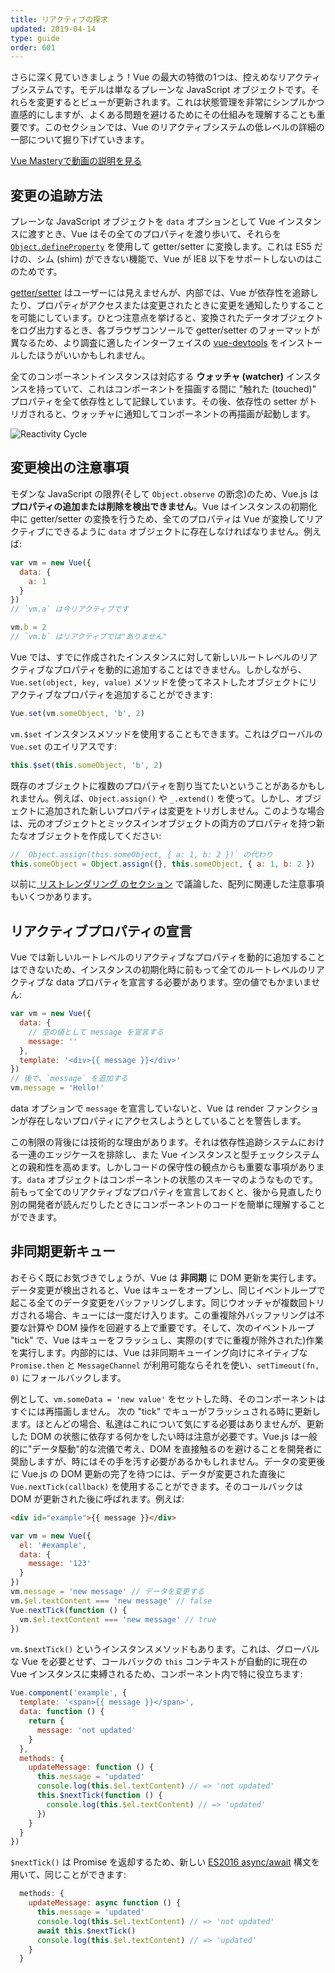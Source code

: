 ```yaml
---
title: リアクティブの探求
updated: 2019-04-14
type: guide
order: 601
---
```


さらに深く見ていきましょう！Vue の最大の特徴の1つは、控えめなリアクティブシステムです。モデルは単なるプレーンな JavaScript オブジェクトです。それらを変更するとビューが更新されます。これは状態管理を非常にシンプルかつ直感的にしますが、よくある問題を避けるためにその仕組みを理解することも重要です。このセクションでは、Vue のリアクティブシステムの低レベルの詳細の一部について掘り下げていきます。

<div class="vue-mastery"><a href="https://www.vuemastery.com/courses/advanced-components/build-a-reactivity-system" target="_blank" rel="noopener" title="Vue Reactivity">Vue Masteryで動画の説明を見る</a></div>

## 変更の追跡方法

プレーンな JavaScript オブジェクトを `data` オプションとして Vue インスタンスに渡すとき、Vue はその全てのプロパティを渡り歩いて、それらを [`Object.defineProperty`](https://developer.mozilla.org/en-US/docs/Web/JavaScript/Reference/Global_Objects/Object/defineProperty) を使用して getter/setter に変換します。これは ES5 だけの、シム (shim) ができない機能で、Vue が IE8 以下をサポートしないのはこのためです。

[getter/setter](https://developer.mozilla.org/ja/docs/Web/JavaScript/Guide/Working_with_Objects#Defining_getters_and_setters) はユーザーには見えませんが、内部では、Vue が依存性を追跡したり、プロパティがアクセスまたは変更されたときに変更を通知したりすることを可能にしています。ひとつ注意点を挙げると、変換されたデータオブジェクトをログ出力するとき、各ブラウザコンソールで getter/setter のフォーマットが異なるため、より調査に適したインターフェイスの [vue-devtools](https://github.com/vuejs/vue-devtools) をインストールしたほうがいいかもしれません。

全てのコンポーネントインスタンスは対応する **ウォッチャ (watcher)** インスタンスを持っていて、これはコンポーネントを描画する間に "触れた (touched)" プロパティを全て依存性として記録しています。その後、依存性の setter がトリガされると、ウォッチャに通知してコンポーネントの再描画が起動します。

![Reactivity Cycle](/images/data.png)

## 変更検出の注意事項

モダンな JavaScript の限界(そして `Object.observe` の断念)のため、Vue.js は**プロパティの追加または削除を検出できません**。Vue はインスタンスの初期化中に getter/setter の変換を行うため、全てのプロパティは Vue が変換してリアクティブにできるように `data` オブジェクトに存在しなければなりません。例えば:

``` js
var vm = new Vue({
  data: {
    a: 1
  }
})
// `vm.a` は今リアクティブです

vm.b = 2
// `vm.b` はリアクティブでは"ありません"
```

Vue では、すでに作成されたインスタンスに対して新しいルートレベルのリアクティブなプロパティを動的に追加することはできません。しかしながら、`Vue.set(object, key, value)` メソッドを使ってネストしたオブジェクトにリアクティブなプロパティを追加することができます:

``` js
Vue.set(vm.someObject, 'b', 2)
```

`vm.$set` インスタンスメソッドを使用することもできます。これはグローバルの `Vue.set` のエイリアスです:

``` js
this.$set(this.someObject, 'b', 2)
```

既存のオブジェクトに複数のプロパティを割り当てたいということがあるかもしれません。例えば、`Object.assign()` や `_.extend()` を使って。しかし、オブジェクトに追加された新しいプロパティは変更をトリガしません。このような場合は、元のオブジェクトとミックスインオブジェクトの両方のプロパティを持つ新たなオブジェクトを作成してください:

``` js
// `Object.assign(this.someObject, { a: 1, b: 2 })` の代わり
this.someObject = Object.assign({}, this.someObject, { a: 1, b: 2 })
```

以前に[ リストレンダリング のセクション](list.html#注意事項) で議論した、配列に関連した注意事項もいくつかあります。

## リアクティブプロパティの宣言

Vue では新しいルートレベルのリアクティブなプロパティを動的に追加することはできないため、インスタンスの初期化時に前もって全てのルートレベルのリアクティブな data プロパティを宣言する必要があります。空の値でもかまいません:

``` js
var vm = new Vue({
  data: {
    // 空の値として message を宣言する
    message: ''
  },
  template: '<div>{{ message }}</div>'
})
// 後で、`message` を追加する
vm.message = 'Hello!'
```

data オプションで `message` を宣言していないと、Vue は render ファンクションが存在しないプロパティにアクセスしようとしていることを警告します。

この制限の背後には技術的な理由があります。それは依存性追跡システムにおける一連のエッジケースを排除し、また Vue インスタンスと型チェックシステムとの親和性を高めます。しかしコードの保守性の観点からも重要な事項があります。`data` オブジェクトはコンポーネントの状態のスキーマのようなものです。前もって全てのリアクティブなプロパティを宣言しておくと、後から見直したり別の開発者が読んだりしたときにコンポーネントのコードを簡単に理解することができます。

## 非同期更新キュー

おそらく既にお気づきでしょうが、Vue は **非同期** に DOM 更新を実行します。データ変更が検出されると、Vue はキューをオープンし、同じイベントループで起こる全てのデータ変更をバッファリングします。同じウオッチャが複数回トリガされる場合、キューには一度だけ入ります。この重複除外バッファリングは不要な計算や DOM 操作を回避する上で重要です。そして、次のイベントループ "tick" で、Vue はキューをフラッシュし、実際の(すでに重複が除外された)作業を実行します。内部的には、Vue は非同期キューイング向けにネイティブな `Promise.then` と `MessageChannel` が利用可能ならそれを使い、`setTimeout(fn, 0)` にフォールバックします。

例として、`vm.someData = 'new value'` をセットした時、そのコンポーネントはすぐには再描画しません。 次の "tick" でキューがフラッシュされる時に更新します。ほとんどの場合、私達はこれについて気にする必要はありませんが、更新した DOM の状態に依存する何かをしたい時は注意が必要です。Vue.js は一般的に"データ駆動"的な流儀で考え、DOM を直接触るのを避けることを開発者に奨励しますが、時にはその手を汚す必要があるかもしれません。データの変更後に Vue.js の DOM 更新の完了を待つには、データが変更された直後に `Vue.nextTick(callback)` を使用することができます。そのコールバックは DOM が更新された後に呼ばれます。例えば:

``` html
<div id="example">{{ message }}</div>
```

``` js
var vm = new Vue({
  el: '#example',
  data: {
    message: '123'
  }
})
vm.message = 'new message' // データを変更する
vm.$el.textContent === 'new message' // false
Vue.nextTick(function () {
  vm.$el.textContent === 'new message' // true
})
```

`vm.$nextTick()` というインスタンスメソッドもあります。これは、グローバルな Vue を必要とせず、コールバックの `this` コンテキストが自動的に現在の Vue インスタンスに束縛されるため、コンポーネント内で特に役立ちます:

``` js
Vue.component('example', {
  template: '<span>{{ message }}</span>',
  data: function () {
    return {
      message: 'not updated'
    }
  },
  methods: {
    updateMessage: function () {
      this.message = 'updated'
      console.log(this.$el.textContent) // => 'not updated'
      this.$nextTick(function () {
        console.log(this.$el.textContent) // => 'updated'
      })
    }
  }
})
```

`$nextTick()` は Promise を返却するため、新しい [ES2016 async/await](https://developer.mozilla.org/ja/docs/Web/JavaScript/Reference/Statements/async_function) 構文を用いて、同じことができます:

``` js
  methods: {
    updateMessage: async function () {
      this.message = 'updated'
      console.log(this.$el.textContent) // => 'not updated'
      await this.$nextTick()
      console.log(this.$el.textContent) // => 'updated'
    }
  }
```
